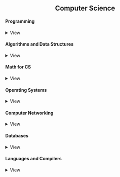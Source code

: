<h2 align="center">Computer Science</h2>

#### Programming
<details>
    <summary>View</summary>

- [ ] Структура и интерпретация компьютерных программ (Харольд Абельсон, Джеральд Джей Сассман, Джули Сассман)`[0/608]`
- [ ] Оформление программного кода. Методическое пособие (Столяров А.)`[0/118]`
- [ ] Программирование: введение в профессию (Столяров А.)
  - [ ] Том 1: азы программирования (2016)`[0/467]`
  - [ ] Том 2: низкоуровневое программирования (2016)`[0/499]`
  - [ ] Том 4: парадигмы (2020)`[0/659]`
- [ ] Код: тайный язык информатики (Чарльз Петцольд)`[0/448]`
- [ ] Совершенный код (Стив МакКоннелл)`[0/914]`
- [ ] Рефакторинг, улучшение существующего кода (Мартин Фаулер)`[0/420]`
- [ ] Чистый код (Роберт Мартин)`[0/466]`
- [ ] Информатика. 5-11 классы (Справочник школьника)`[0/113]`

</details>

#### Algorithms and Data Structures
<details>
    <summary>View</summary>

- [ ] Алгоритмы. Руководство по разработке (Стивен Скиена)`[0/720]`
- [ ] Grokking Algorithms`[75/288]`
- [ ] [Problem Solving with Algorithms and Data Structures](https://aliev.github.io/runestone)
- [ ] [Алгоритмы. Просто как дважды два](https://1lib.eu/book/2881801/bdf9dc?regionChanged=&redirect=537745)`[0/245]`

</details>

#### Math for CS
<details>
    <summary>View</summary>

</details>

#### Operating Systems
<details>
    <summary>View</summary>

##### Linux
<details>
    <summary>View</summary>

- [ ] [Ядро Linux](https://codernet.ru/books/linux/yadro_linux_opisanie_processa_razrabotki/)`[0/496]`
- [ ] [Архитектура операционной системы Unix](http://lib.ru/BACH)`[0/420]`
- [ ] [Энциклопедия программиста Linux](http://www.opennet.ru/docs/RUS/lpg)
- [ ] [Энциклопедия разработчика модулей ядра Linux](http://www.opennet.ru/docs/RUS/lkmpg)
- [ ] Внутреннее устройство Linux`[0/384]`
- [ ] Командная строка Linux (полное руководство)`[0/480]`
- [ ] Linux. Установка, настройка, администрирование (Кофлер)`[0/768]`

</details>

</details>

#### Computer Networking
<details>
    <summary>View</summary>

- [ ] [IPv6 для знатоков IPv4](https://sites.google.com/site/yartikhiy/home/ipv6book)
- [ ] [Наука о Сетях](http://networksciencebook.com)
- [ ] [Разъяснение HTTP2](https://github.com/vlet/http2-explained/blob/master/http2.ru.pdf?raw=true) `[0/36]`
- [ ] Компьютерные сети (Таненбаум) `[0/947]`
- [ ] Сети предприяти на основе Windows NT (М.Стерн, Г.Монти, В.Бэчманн) `[0/442]`
- [ ] Введение в программирование. Том 3: системы и сети (Столяров А.)`[0/403]`


</details>

#### Databases
<details>
    <summary>View</summary>
</details>


#### Languages and Compilers
<details>
    <summary>View</summary>

##### Compilers
<details>
    <summary>View</summary>

- [ ] Компиляторы. Принципы, технологии и инструментарий (Ахо Альфред В., Лам Моника С.)`[0/1184]`

</details>

##### Assembly
<details>
    <summary>View</summary>

- [ ] Ассемблер – это просто. Учимся программировать, 2011 г. (Калашников О.) `[0/325]`
- [ ] Программирование на ассемблере на платформе x86-64, 2011 г. (Аблязов Р.)`[0/305]`
- [ ] [Программирование на языке ассемблера NASM для ОС Unix, 2011 г.](http://www.stolyarov.info/books/pdf/nasm_unix.pdf)`[0/190]`
- [ ] [Ассемблер в Linux для программистов C](https://ru.wikibooks.org/wiki/Ассемблер_в_Linux_для_программистов_C)
- [ ] [Ассемблер для чайников](http://av-assembler.ru/asm/afd/assembler-for-dummy.htm)

</details>

##### C/C++
<details>
    <summary>View</summary>

- [ ] [Заметки о языке программирования Си/Си++](https://yurichev.com/writings/C-notes-ru.pdf)`[0/70]`
- [ ] C A Software Engineering Approach 3rd Edition`[0/498]`
- [ ] Системное программирование на языке Си
- [ ] C++ для инженерных и научных расчетов (Питер Готтшлинг)`[0/512]`
- [ ] Введение в язык программирования С++ (Бьерн Страуструп)`[0/369]`
- [ ] Введение в язык Си++ (Андрей Столяров)`[0/159]`
- [ ] [Вводный курс по объектно-ориентированному программированию на языке Си++](http://ru.wikibooks.org/wiki/Си-плюс-плюс)
- [ ] [Язык Си в примерах](https://ru.wikibooks.org/wiki/Язык_Си_в_примерах)
- [ ] [Разработка сетевых приложений](http://zed.karelia.ru/mmedia/docs/nets.pdf)
- [ ] C++ notes for professionals`[0/708]`
- [ ] [Веревка достаточной длины, чтобы выстрелить себе в ногу](http://e-maxx.ru/bookz/files/golub_cord.pdf)`[0/171]`

</details>

##### Python
<details>
    <summary>View</summary>

- [ ] PEP 8 - руководство по написанию кода на Python
- [ ] Программирование на Python, том 1, 4-е издание. Марк Лутц`[0/992]`
- [ ] Чистый питон`[0/288]`
- [ ] Программируем на Python (Майкл Доусон)`[0/416]`
- [ ] Прикладной анализ текстовых данных на Python`[0/368]`
- [ ] A Byte of Python (Russian)`[0/164]`
- [ ] [Python. Введение в объектно-ориентированное программирование](https://younglinux.info/oopython.php)

</details>

##### SQL
<details>
    <summary>View</summary>

- [ ] [Руководство по SQL](http://proselyte.net/tutorials/sql)
- [ ] [Язык SQL. Базовый курс](https://postgrespro.ru/education/books/sqlprimer)`[0/336]`
- [ ] SQL и реляционная теория. как грамотно писать код на sql (К.ДЖ.Дейт)`[0/476]`

</details>

##### TeX/LaTeX
<details>
    <summary>View</summary>

- [x] [Сверстай диплом красиво: LaTeX за три дня](http://www.stolyarov.info/books/pdf/latex3days.pdf)`[101/101]`
- [ ] Все про TeX (Дональд Э. Кнут)`[0/560]`
- [ ] Компьютерная типография (Дональд Э. Кнут)`[0/672]`
- [x] [LaTeX, GNU/Linux и русский стиль (сборник статей)](http://www.inp.nsk.su/~baldin/LaTeX/index.html)

</details>

</details>

<!--
#### Other (Later)
<details>
    <summary>View</summary>

- [ ] Grokking Machine Learning`[0/350]`
- [ ] Grokking Deep Learning`[0/336]`
- [ ] Grokking Artificial Intelligence Algorithms`[0/392]`
- [x] Теоретический минимум по Computer Science`[224/224]`
- [ ] Компьютерные науки.Базовый курс`[0/992]`
- [ ] Теоретический минимум по Big Data`[0/208]`
- [ ] Работа с Big Data в облаках (Александр Сенько)`[0/448]`
- [x] Самое главное...Электронная почта (А.Орлов)`[128/128]`
- Python machine learning (Sebastian Raschka & Vahid Mirjalili)`[0/771]`
- AI Crash course`[0/361]`
- Artificial Intelligence  and Games (Georgios N. Yannakakis Julian Togelius)`[0/350]`
- The Hundred-Page Machine Learning (Andriy Burkov)`[0/151]`
- Hands-On Machine Learning with Scikit-Learn, Keras & TensorFlow`[0/1065]`
- Tucker. Computer Science Handbook`[0/2624]`
- Верховный алгоритм (Педро Домингос)`[0/385]`
- Социальная физика. Как Большие данные помогают следить за нами и отбирают у нас частную жизнь`[0/352]`
- Убийственные большие данные  (Кэти О'Нил)`[0/320]`
- 10 аргументов удалить все свои аккаунты в социальных сетях`[0/192]`

</details>
-->
